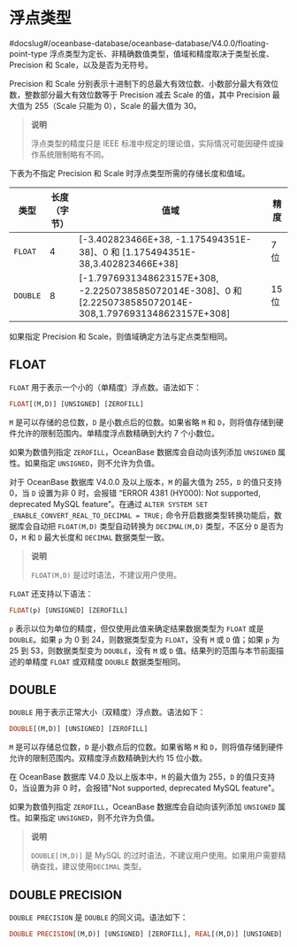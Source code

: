# 浮点类型 
#docslug#/oceanbase-database/oceanbase-database/V4.0.0/floating-point-type
浮点类型为定长、非精确数值类型，值域和精度取决于类型长度、Precision 和 Scale，以及是否为无符号。

Precision 和 Scale 分别表示十进制下的总最大有效位数、小数部分最大有效位数，整数部分最大有效位数等于 Precision 减去 Scale 的值，其中 Precision 最大值为 255（Scale 只能为 0），Scale 的最大值为 30。
>**说明**
>
>浮点类型的精度只是 IEEE 标准中规定的理论值，实际情况可能因硬件或操作系统限制略有不同。

下表为不指定 Precision 和 Scale 时浮点类型所需的存储长度和值域。


|    类型    | 长度（字节） |                                                       值域                                                       |  精度  |
|----------|--------|----------------------------------------------------------------------------------------------------------------|------|
| `FLOAT`  | 4      | \[-3.402823466E+38, -1.175494351E-38\]、0 和 \[1.175494351E-38,3.402823466E+38\]                                 | 7 位  |
| `DOUBLE` | 8      | \[-1.7976931348623157E+308, -2.2250738585072014E-308\]、0 和 \[2.2250738585072014E-308,1.7976931348623157E+308\] | 15 位 |



如果指定 Precision 和 Scale，则值域确定方法与定点类型相同。

## FLOAT 

`FLOAT` 用于表示一个小的（单精度）浮点数。语法如下：

```sql
FLOAT[(M,D)] [UNSIGNED] [ZEROFILL]
```



`M` 是可以存储的总位数，`D` 是小数点后的位数。如果省略 `M` 和 `D`，则将值存储到硬件允许的限制范围内。单精度浮点数精确到大约 7 个小数位。

如果为数值列指定 `ZEROFILL`，OceanBase 数据库会自动向该列添加 `UNSIGNED` 属性。如果指定 `UNSIGNED`，则不允许为负值。

对于 OceanBase 数据库 V4.0.0 及以上版本，`M` 的最大值为 255，`D` 的值只支持 0，当 `D` 设置为非 0 时，会报错 “ERROR 4381 (HY000): Not supported, deprecated MySQL feature”。在通过 `ALTER SYSTEM SET _ENABLE_CONVERT_REAL_TO_DECIMAL = TRUE;` 命令开启数据类型转换功能后，数据库会自动把 `FLOAT(M,D)` 类型自动转换为 `DECIMAL(M,D)` 类型，不区分 `D` 是否为 0，`M` 和 `D` 最大长度和 `DECIMAL` 数据类型一致。


>**说明**
>
>`FLOAT(M,D)` 是过时语法，不建议用户使用。

`FLOAT` 还支持以下语法：

```sql
FLOAT(p) [UNSIGNED] [ZEROFILL]
```



`p` 表示以位为单位的精度，但仅使用此值来确定结果数据类型为 `FLOAT` 或是 `DOUBLE`。如果 `p` 为 0 到 24，则数据类型变为 `FLOAT`，没有 `M` 或 `D` 值；如果 `p` 为 25 到 53，则数据类型变为 `DOUBLE`，没有 `M` 或 `D` 值。结果列的范围与本节前面描述的单精度 `FLOAT` 或双精度 `DOUBLE` 数据类型相同。

## DOUBLE 

`DOUBLE` 用于表示正常大小（双精度）浮点数。语法如下：

```sql
DOUBLE[(M,D)] [UNSIGNED] [ZEROFILL]
```



`M` 是可以存储总位数，`D` 是小数点后的位数。如果省略 `M` 和 `D`，则将值存储到硬件允许的限制范围内。双精度浮点数精确到大约 15 位小数。

在 OceanBase 数据库 V4.0 及以上版本中，`M` 的最大值为 255，`D` 的值只支持 0，当设置为非 0 时，会报错"Not supported, deprecated MySQL feature"。

如果为数值列指定 `ZEROFILL`，OceanBase 数据库会自动向该列添加 `UNSIGNED` 属性。如果指定 `UNSIGNED`，则不允许为负值。
>**说明**
>
>`DOUBLE[(M,D)]` 是 MySQL 的过时语法，不建议用户使用。如果用户需要精确查找，建议使用`DECIMAL` 类型。

## DOUBLE PRECISION 

`DOUBLE PRECISION` 是 `DOUBLE` 的同义词。语法如下：

```sql
DOUBLE PRECISION[(M,D)] [UNSIGNED] [ZEROFILL], REAL[(M,D)] [UNSIGNED] [ZEROFILL]
```


